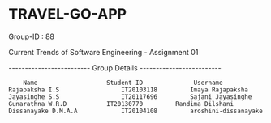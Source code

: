 # TRAVEL-GO-APP

Group-ID : 88

Current Trends of Software Engineering - Assignment 01

------------------------- Group Details -------------------------

        Name	               Student ID              Username
    Rajapaksha I.S 	               IT20103118	      Imaya Rajapaksha 
    Jayasinghe S.S	               IT20117696	      Sajani Jayasinghe
    Gunarathna W.R.D	       IT20130770	      Randima Dilshani
    Dissanayake D.M.A.A            IT20104108	      aroshini-dissanayake 	
		
